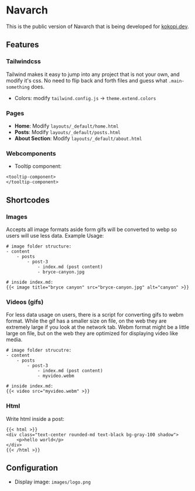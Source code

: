 # Navarch
This is the public version of Navarch that is being developed for [kokopi.dev](https://kokopi.dev).

## Features

### Tailwindcss
Tailwind makes it easy to jump into any project that is not your own, and modify it's css. No need to flip back and forth files and guess what `.main-something` does.

- Colors: modify `tailwind.config.js` -> `theme.extend.colors`

### Pages
- **Home**: Modify `layouts/_default/home.html`
- **Posts**: Modify `layouts/_default/posts.html`
- **About Section**: Modify `layouts/_default/about.html`

### Webcomponents
- Tooltip component:
```
<tooltip-component>
</tooltip-component>
```

## Shortcodes

### Images
Accepts all image formats aside form gifs will be converted to webp so users will use less data.
Example Usage:
```
# image folder structure:
- content
    - posts
        - post-3
            - index.md (post content)
            - bryce-canyon.jpg

# inside index.md:
{{< image title="bryce canyon" src="bryce-canyon.jpg" alt="canyon" >}}
```

### Videos (gifs)
For less data usage on users, there is a script for converting gifs to webm format.
While the gif has a smaller size on file, on the web they are extremely large if you look at the network tab.
Webm format might be a little large on file, but on the web they are optimized for displaying video like media.
```
# image folder strucutre:
- content
    - posts
        - post-3
            - index.md (post content)
            - myvideo.webm

# inside index.md:
{{< video src="myvideo.webm" >}}
```

### Html
Write html inside a post:
```
{{< html >}}
<div class="text-center rounded-md text-black bg-gray-100 shadow">
    <p>hello world</p>
</div>
{{< /html >}}
```

## Configuration
- Display image: `images/logo.png`
